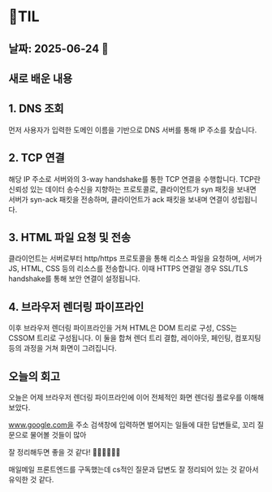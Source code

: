 # 🧾TIL

## 날짜: 2025-06-24 🐧

## 새로 배운 내용

## 1. DNS 조회

먼저 사용자가 입력한 도메인 이름을 기반으로 DNS 서버를 통해 IP 주소를 찾습니다.

## 2. TCP 연결

해당 IP 주소로 서버와의 3-way handshake를 통한 TCP 연결을 수행합니다. TCP란 신뢰성 있는 데이터 송수신을 지향하는 프로토콜로, 클라이언트가 syn 패킷을 보내면 서버가 syn-ack 패킷을 전송하며, 클라이언트가 ack 패킷을 보내며 연결이 성립됩니다.

## 3. HTML 파일 요청 및 전송

클라이언트는 서버로부터 http/https 프로토콜을 통해 리소스 파일을 요청하며, 서버가 JS, HTML, CSS 등의 리소스를 전송합니다. 이때 HTTPS 연결일 경우 SSL/TLS handshake를 통해 보안 연결이 설정됩니다.

## 4. 브라우저 렌더링 파이프라인

이후 브라우저 렌더링 파이프라인을 거쳐 HTML은 DOM 트리로 구성, CSS는 CSSOM 트리로 구성됩니다. 이 둘을 합쳐 렌더 트리 결합, 레이아웃, 페인팅, 컴포지팅 등의 과정을 거쳐 화면이 그려집니다.

## 오늘의 회고

오늘은 어제 브라우저 렌더링 파이프라인에 이어 전체적인 화면 렌더링 플로우를 이해해보았다.

www.google.com을 주소 검색창에 입력하면 벌어지는 일들에 대한 답변들로, 꼬리 질문으로 물어볼 것들이 많아

잘 정리해두면 좋을 것 같다! 🐻‍❄️🐻‍❄️🐻‍❄️

매일메일 프론트엔드를 구독했는데 cs적인 질문과 답변도 잘 정리되어 있는 것 같아서 유익한 것 같다.
